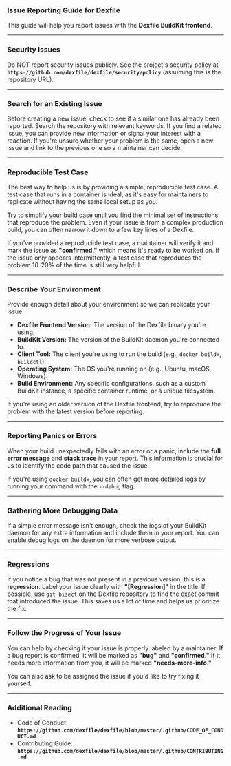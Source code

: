 ### **Issue Reporting Guide for Dexfile**

This guide will help you report issues with the **Dexfile BuildKit frontend**.

---

### **Security Issues**

Do NOT report security issues publicly. See the project's security policy at **`https://github.com/dexfile/dexfile/security/policy`** (assuming this is the repository URL).

---

### **Search for an Existing Issue**

Before creating a new issue, check to see if a similar one has already been reported. Search the repository with relevant keywords. If you find a related issue, you can provide new information or signal your interest with a reaction. If you're unsure whether your problem is the same, open a new issue and link to the previous one so a maintainer can decide.

---

### **Reproducible Test Case**

The best way to help us is by providing a simple, reproducible test case. A test case that runs in a container is ideal, as it's easy for maintainers to replicate without having the same local setup as you. 

Try to simplify your build case until you find the minimal set of instructions that reproduce the problem. Even if your issue is from a complex production build, you can often narrow it down to a few key lines of a Dexfile.

If you've provided a reproducible test case, a maintainer will verify it and mark the issue as **"confirmed,"** which means it's ready to be worked on. If the issue only appears intermittently, a test case that reproduces the problem 10-20% of the time is still very helpful.

---

### **Describe Your Environment**

Provide enough detail about your environment so we can replicate your issue.

* **Dexfile Frontend Version:** The version of the Dexfile binary you're using.
* **BuildKit Version:** The version of the BuildKit daemon you're connected to.
* **Client Tool:** The client you're using to run the build (e.g., `docker buildx`, `buildctl`).
* **Operating System:** The OS you're running on (e.g., Ubuntu, macOS, Windows).
* **Build Environment:** Any specific configurations, such as a custom BuildKit instance, a specific container runtime, or a unique filesystem.

If you're using an older version of the Dexfile frontend, try to reproduce the problem with the latest version before reporting.

---

### **Reporting Panics or Errors**

When your build unexpectedly fails with an error or a panic, include the **full error message** and **stack trace** in your report. This information is crucial for us to identify the code path that caused the issue.

If you're using `docker buildx`, you can often get more detailed logs by running your command with the `--debug` flag.

---

### **Gathering More Debugging Data**

If a simple error message isn't enough, check the logs of your BuildKit daemon for any extra information and include them in your report. You can enable debug logs on the daemon for more verbose output.

---

### **Regressions**

If you notice a bug that was not present in a previous version, this is a **regression**. Label your issue clearly with **"[Regression]"** in the title. If possible, use `git bisect` on the Dexfile repository to find the exact commit that introduced the issue. This saves us a lot of time and helps us prioritize the fix.

---

### **Follow the Progress of Your Issue**

You can help by checking if your issue is properly labeled by a maintainer. If a bug report is confirmed, it will be marked as **"bug"** and **"confirmed."** If it needs more information from you, it will be marked **"needs-more-info."**

You can also ask to be assigned the issue if you'd like to try fixing it yourself.

---

### **Additional Reading**

* Code of Conduct: **`https://github.com/dexfile/dexfile/blob/master/.github/CODE_OF_CONDUCT.md`**
* Contributing Guide: **`https://github.com/dexfile/dexfile/blob/master/.github/CONTRIBUTING.md`**